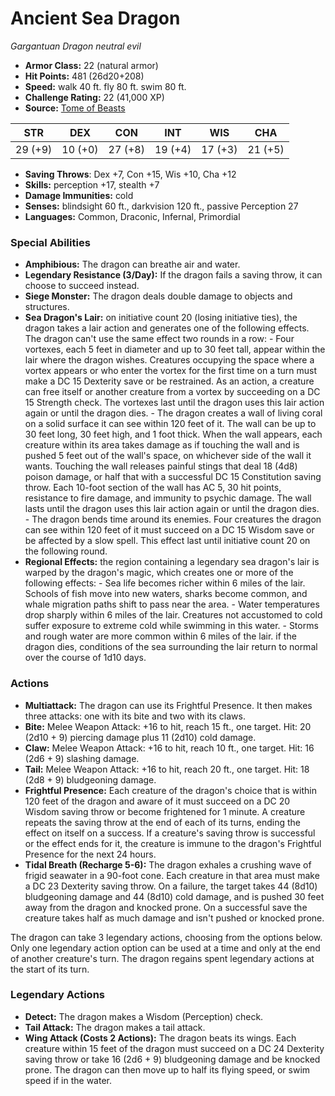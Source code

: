 # Ancient Sea Dragon

*Gargantuan* *Dragon* *neutral evil*

- **Armor Class:** 22 (natural armor)
- **Hit Points:** 481 (26d20+208)
- **Speed:** walk 40 ft. fly 80 ft. swim 80 ft.
- **Challenge Rating:** 22 (41,000 XP)
- **Source:** [Tome of Beasts](https://koboldpress.com/kpstore/product/tome-of-beasts-for-5th-edition-print/)

| STR | DEX | CON | INT | WIS | CHA |
| --- | --- | --- | --- | --- | --- |
| 29 (+9) | 10 (+0) | 27 (+8) | 19 (+4) | 17 (+3) | 21 (+5) |

- **Saving Throws**: Dex +7, Con +15, Wis +10, Cha +12
- **Skills:** perception +17, stealth +7
- **Damage Immunities:** cold
- **Senses:** blindsight 60 ft., darkvision 120 ft., passive Perception 27
- **Languages:** Common, Draconic, Infernal, Primordial
### Special Abilities
- **Amphibious:** The dragon can breathe air and water.
- **Legendary Resistance (3/Day):** If the dragon fails a saving throw, it can choose to succeed instead.
- **Siege Monster:** The dragon deals double damage to objects and structures.
- **Sea Dragon's Lair:** on initiative count 20 (losing initiative ties), the dragon takes a lair action and generates one of the following effects. The dragon can't use the same effect two rounds in a row:  - Four vortexes, each 5 feet in diameter and up to 30 feet tall, appear within the lair where the dragon wishes. Creatures occupying the space where a vortex appears or who enter the vortex for the first time on a turn must make a DC 15 Dexterity save or be restrained. As an action, a creature can free itself or another creature from a vortex by succeeding on a DC 15 Strength check. The vortexes last until the dragon uses this lair action again or until the dragon dies.  - The dragon creates a wall of living coral on a solid surface it can see within 120 feet of it. The wall can be up to 30 feet long, 30 feet high, and 1 foot thick. When the wall appears, each creature within its area takes damage as if touching the wall and is pushed 5 feet out of the wall's space, on whichever side of the wall it wants. Touching the wall releases painful stings that deal 18 (4d8) poison damage, or half that with a successful DC 15 Constitution saving throw. Each 10-foot section of the wall has AC 5, 30 hit points, resistance to fire damage, and immunity to psychic damage. The wall lasts until the dragon uses this lair action again or until the dragon dies.  - The dragon bends time around its enemies. Four creatures the dragon can see within 120 feet of it must succeed on a DC 15 Wisdom save or be affected by a slow spell. This effect last until initiative count 20 on the following round.
- **Regional Effects:** the region containing a legendary sea dragon's lair is warped by the dragon's magic, which creates one or more of the following effects:  - Sea life becomes richer within 6 miles of the lair. Schools of fish move into new waters, sharks become common, and whale migration paths shift to pass near the area.  - Water temperatures drop sharply within 6 miles of the lair. Creatures not accustomed to cold suffer exposure to extreme cold while swimming in this water.  - Storms and rough water are more common within 6 miles of the lair.  if the dragon dies, conditions of the sea surrounding the lair return to normal over the course of 1d10 days.
### Actions
- **Multiattack:** The dragon can use its Frightful Presence. It then makes three attacks: one with its bite and two with its claws.
- **Bite:** Melee Weapon Attack: +16 to hit, reach 15 ft., one target. Hit: 20 (2d10 + 9) piercing damage plus 11 (2d10) cold damage.
- **Claw:** Melee Weapon Attack: +16 to hit, reach 10 ft., one target. Hit: 16 (2d6 + 9) slashing damage.
- **Tail:** Melee Weapon Attack: +16 to hit, reach 20 ft., one target. Hit: 18 (2d8 + 9) bludgeoning damage.
- **Frightful Presence:** Each creature of the dragon's choice that is within 120 feet of the dragon and aware of it must succeed on a DC 20 Wisdom saving throw or become frightened for 1 minute. A creature repeats the saving throw at the end of each of its turns, ending the effect on itself on a success. If a creature's saving throw is successful or the effect ends for it, the creature is immune to the dragon's Frightful Presence for the next 24 hours.
- **Tidal Breath (Recharge 5-6):** The dragon exhales a crushing wave of frigid seawater in a 90-foot cone. Each creature in that area must make a DC 23 Dexterity saving throw. On a failure, the target takes 44 (8d10) bludgeoning damage and 44 (8d10) cold damage, and is pushed 30 feet away from the dragon and knocked prone. On a successful save the creature takes half as much damage and isn't pushed or knocked prone.

The dragon can take 3 legendary actions, choosing from the options below. Only one legendary action option can be used at a time and only at the end of another creature's turn. The dragon regains spent legendary actions at the start of its turn.
### Legendary Actions
- **Detect:** The dragon makes a Wisdom (Perception) check.
- **Tail Attack:** The dragon makes a tail attack.
- **Wing Attack (Costs 2 Actions):** The dragon beats its wings. Each creature within 15 feet of the dragon must succeed on a DC 24 Dexterity saving throw or take 16 (2d6 + 9) bludgeoning damage and be knocked prone. The dragon can then move up to half its flying speed, or swim speed if in the water.
